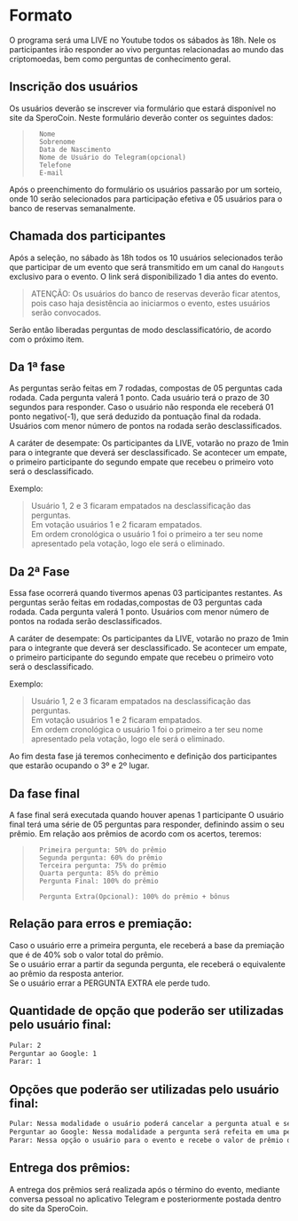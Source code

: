 # Formato
O programa será uma LIVE no Youtube todos os sábados às 18h. Nele os participantes irão responder ao vivo perguntas relacionadas ao mundo das criptomoedas, bem como perguntas de conhecimento geral.

## Inscrição dos usuários
Os usuários deverão se inscrever via formulário que estará disponível no site da SperoCoin.
Neste formulário deverão conter os seguintes dados:
>		Nome
>		Sobrenome
>		Data de Nascimento
>		Nome de Usuário do Telegram(opcional)
>		Telefone
>		E-mail

Após o preenchimento do formulário os usuários passarão por um sorteio, onde 10 serão selecionados para participação efetiva e 05 usuários para o banco de reservas semanalmente.

## Chamada dos participantes
Após a seleção, no sábado às 18h todos os 10 usuários selecionados terão que participar de um evento que será transmitido em um canal do `Hangouts` exclusivo para o evento. O link será disponibilizado 1 dia antes do evento.

> ATENÇÃO: Os usuários do banco de reservas deverão ficar atentos, pois caso haja desistência ao iniciarmos o evento, estes usuários serão convocados.

Serão então liberadas perguntas de modo desclassificatório, de acordo com o próximo item.

## Da 1ª fase
As perguntas serão feitas em 7 rodadas, compostas de 05 perguntas cada rodada.
Cada pergunta valerá 1 ponto.
Cada usuário terá o prazo de 30 segundos para responder. Caso o usuário não responda ele receberá 01 ponto negativo(-1), que será deduzido da pontuação final da rodada.
Usuários com menor número de pontos na rodada serão desclassificados.

A caráter de desempate: Os participantes da LIVE, votarão no prazo de 1min para o integrante que deverá ser desclassificado. Se acontecer um empate, o primeiro participante do segundo empate que recebeu o primeiro voto será o desclassificado.

Exemplo:
>	Usuário 1, 2 e 3 ficaram empatados na desclassificação das perguntas.<br>
>	Em votação usuários 1 e 2 ficaram empatados.<br>
>	Em ordem cronológica o usuário 1 foi o primeiro a ter seu nome apresentado pela votação, logo ele será o eliminado.

## Da 2ª Fase
Essa fase ocorrerá quando tivermos apenas 03 participantes restantes.
	As perguntas serão feitas em rodadas,compostas de 03 perguntas cada rodada.
	Cada pergunta valerá 1 ponto.
	Usuários com menor número de pontos na rodada serão desclassificados.

A caráter de desempate: Os participantes da LIVE, votarão no prazo de 1min para o integrante que deverá ser desclassificado. Se acontecer um empate, o primeiro participante do segundo empate que recebeu o primeiro voto será o desclassificado.

Exemplo:
>	Usuário 1, 2 e 3 ficaram empatados na desclassificação das perguntas.<br>
>	Em votação usuários 1 e 2 ficaram empatados.<br>
>	Em ordem cronológica o usuário 1 foi o primeiro a ter seu nome apresentado pela votação, logo ele será o eliminado.

Ao fim desta fase já teremos conhecimento e definição dos participantes que estarão ocupando o 3º e 2º lugar.

## Da fase final
A fase final será executada quando houver apenas 1 participante
O usuário final terá uma série de 05 perguntas para responder, definindo assim o seu prêmio.
Em relação aos prêmios de acordo com os acertos, teremos:
>		Primeira pergunta: 50% do prêmio
>		Segunda pergunta: 60% do prêmio
>		Terceira pergunta: 75% do prêmio
>		Quarta pergunta: 85% do prêmio
>		Pergunta Final: 100% do prêmio
>
>		Pergunta Extra(Opcional): 100% do prêmio + bônus

## Relação para erros e premiação:
Caso o usuário erre a primeira pergunta, ele receberá a base da premiação que é de 40% sob o valor total do prêmio.<br>
Se o usuário errar a partir da segunda pergunta, ele receberá o equivalente ao prêmio da resposta anterior.<br>
Se o usuário errar a PERGUNTA EXTRA ele perde tudo.<br>

## Quantidade de opção que poderão ser utilizadas pelo usuário final:
```sh
Pular: 2
Perguntar ao Google: 1
Parar: 1
```

## Opções que poderão ser utilizadas pelo usuário final:
```sh 
Pular: Nessa modalidade o usuário poderá cancelar a pergunta atual e seguir para a próxima.
Perguntar ao Google: Nessa modalidade a pergunta será refeita em uma pesquisa no Google que será realizada pelo apresentador do programa, verificar apenas as respostas enviadas na primeira página de pesquisa do Google.
Parar: Nessa opção o usuário para o evento e recebe o valor de prêmio da resposta anterior, exceto se for a primeira pergunta.
```

## Entrega dos prêmios:
A entrega dos prêmios será realizada após o término do evento, mediante conversa pessoal no aplicativo Telegram e posteriormente postada dentro do site da SperoCoin.
